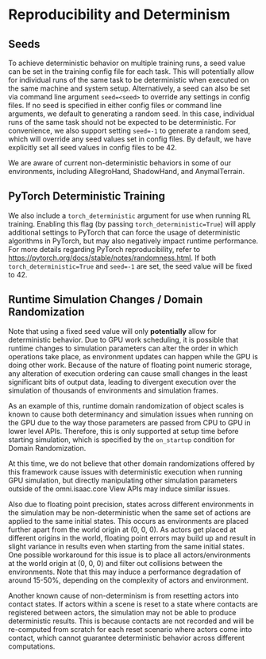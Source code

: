Reproducibility and Determinism
===============================

Seeds
-----

To achieve deterministic behavior on multiple training runs, a seed
value can be set in the training config file for each task. This will potentially
allow for individual runs of the same task to be deterministic when
executed on the same machine and system setup. Alternatively, a seed can
also be set via command line argument `seed=<seed>` to override any
settings in config files. If no seed is specified in either config files
or command line arguments, we default to generating a random seed. In
this case, individual runs of the same task should not be expected to be
deterministic. For convenience, we also support setting `seed=-1` to
generate a random seed, which will override any seed values set in
config files. By default, we have explicitly set all seed values in
config files to be 42.

We are aware of current non-deterministic behaviors in some of our environments, 
including AllegroHand, ShadowHand, and AnymalTerrain.

PyTorch Deterministic Training
------------------------------

We also include a `torch_deterministic` argument for use when running RL
training. Enabling this flag (by passing `torch_deterministic=True`) will
apply additional settings to PyTorch that can force the usage of deterministic 
algorithms in PyTorch, but may also negatively impact runtime performance. 
For more details regarding PyTorch reproducibility, refer to
<https://pytorch.org/docs/stable/notes/randomness.html>. If both
`torch_deterministic=True` and `seed=-1` are set, the seed value will be
fixed to 42.


Runtime Simulation Changes / Domain Randomization
-------------------------------------------------

Note that using a fixed seed value will only **potentially** allow for deterministic 
behavior. Due to GPU work scheduling, it is possible that runtime changes to 
simulation parameters can alter the order in which operations take place, as 
environment updates can happen while the GPU is doing other work. Because of the nature 
of floating point numeric storage, any alteration of execution ordering can 
cause small changes in the least significant bits of output data, leading
to divergent execution over the simulation of thousands of environments and
simulation frames.

As an example of this, runtime domain randomization of object scales 
is known to cause both determinancy and simulation issues when running on the GPU 
due to the way those parameters are passed from CPU to GPU in lower level APIs. Therefore,
this is only supported at setup time before starting simulation, which is specified by
the `on_startup` condition for Domain Randomization. 

At this time, we do not believe that other domain randomizations offered by this
framework cause issues with deterministic execution when running GPU simulation, 
but directly manipulating other simulation parameters outside of the omni.isaac.core View 
APIs may induce similar issues.

Also due to floating point precision, states across different environments in the simulation
may be non-deterministic when the same set of actions are applied to the same initial
states. This occurs as environments are placed further apart from the world origin at (0, 0, 0).
As actors get placed at different origins in the world, floating point errors may build up
and result in slight variance in results even when starting from the same initial states. One 
possible workaround for this issue is to place all actors/environments at the world origin
at (0, 0, 0) and filter out collisions between the environments. Note that this may induce
a performance degradation of around 15-50%, depending on the complexity of actors and 
environment.

Another known cause of non-determinism is from resetting actors into contact states. 
If actors within a scene is reset to a state where contacts are registered 
between actors, the simulation may not be able to produce deterministic results.
This is because contacts are not recorded and will be re-computed from scratch for 
each reset scenario where actors come into contact, which cannot guarantee 
deterministic behavior across different computations.

